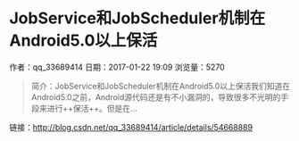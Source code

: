 # JobService和JobScheduler机制在Android5.0以上保活
作者：qq_33689414
日期：2017-01-22 19:09
浏览量：5270
> 简介：JobService和JobScheduler机制在Android5.0以上保活我们知道在Android5.0之前，Android源代码还是有不小漏洞的，导致很多不光明的手段来进行++保活++。但是在...

 链接：http://blog.csdn.net/qq_33689414/article/details/54668889
